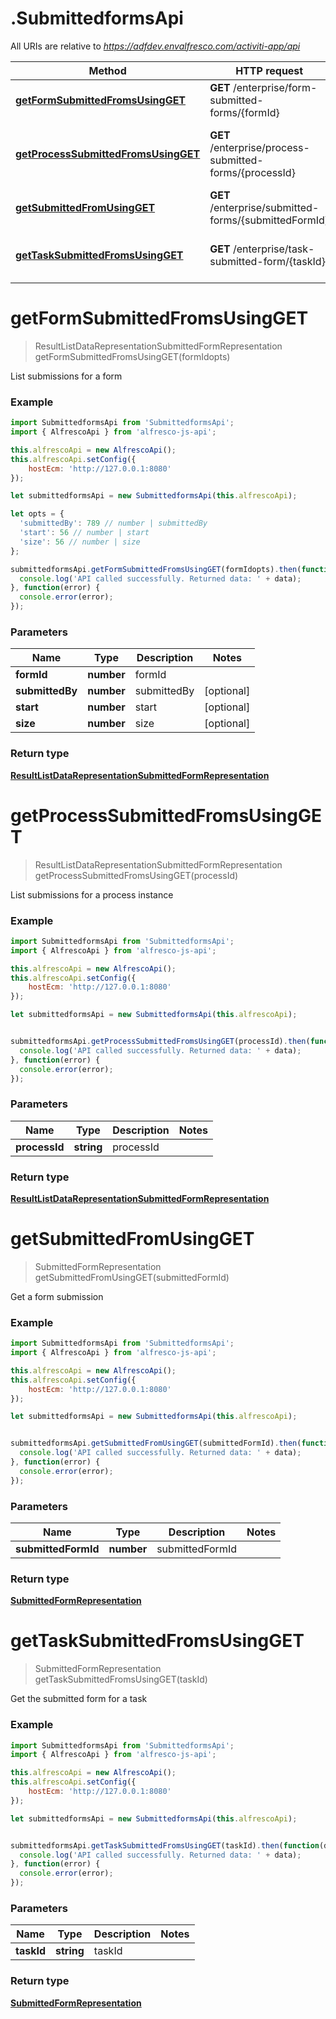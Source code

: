 # .SubmittedformsApi

All URIs are relative to *https://adfdev.envalfresco.com/activiti-app/api*

Method | HTTP request | Description
------------- | ------------- | -------------
[**getFormSubmittedFromsUsingGET**](SubmittedformsApi.md#getFormSubmittedFromsUsingGET) | **GET** /enterprise/form-submitted-forms/{formId} | List submissions for a form
[**getProcessSubmittedFromsUsingGET**](SubmittedformsApi.md#getProcessSubmittedFromsUsingGET) | **GET** /enterprise/process-submitted-forms/{processId} | List submissions for a process instance
[**getSubmittedFromUsingGET**](SubmittedformsApi.md#getSubmittedFromUsingGET) | **GET** /enterprise/submitted-forms/{submittedFormId} | Get a form submission
[**getTaskSubmittedFromsUsingGET**](SubmittedformsApi.md#getTaskSubmittedFromsUsingGET) | **GET** /enterprise/task-submitted-form/{taskId} | Get the submitted form for a task


<a name="getFormSubmittedFromsUsingGET"></a>
# **getFormSubmittedFromsUsingGET**
> ResultListDataRepresentationSubmittedFormRepresentation getFormSubmittedFromsUsingGET(formIdopts)

List submissions for a form

### Example
```javascript
import SubmittedformsApi from 'SubmittedformsApi';
import { AlfrescoApi } from 'alfresco-js-api';

this.alfrescoApi = new AlfrescoApi();
this.alfrescoApi.setConfig({
    hostEcm: 'http://127.0.0.1:8080'
});

let submittedformsApi = new SubmittedformsApi(this.alfrescoApi);

let opts = { 
  'submittedBy': 789 // number | submittedBy
  'start': 56 // number | start
  'size': 56 // number | size
};

submittedformsApi.getFormSubmittedFromsUsingGET(formIdopts).then(function(data) {
  console.log('API called successfully. Returned data: ' + data);
}, function(error) {
  console.error(error);
});

```

### Parameters

Name | Type | Description  | Notes
------------- | ------------- | ------------- | -------------
 **formId** | **number**| formId | 
 **submittedBy** | **number**| submittedBy | [optional] 
 **start** | **number**| start | [optional] 
 **size** | **number**| size | [optional] 

### Return type

[**ResultListDataRepresentationSubmittedFormRepresentation**](ResultListDataRepresentationSubmittedFormRepresentation.md)

<a name="getProcessSubmittedFromsUsingGET"></a>
# **getProcessSubmittedFromsUsingGET**
> ResultListDataRepresentationSubmittedFormRepresentation getProcessSubmittedFromsUsingGET(processId)

List submissions for a process instance

### Example
```javascript
import SubmittedformsApi from 'SubmittedformsApi';
import { AlfrescoApi } from 'alfresco-js-api';

this.alfrescoApi = new AlfrescoApi();
this.alfrescoApi.setConfig({
    hostEcm: 'http://127.0.0.1:8080'
});

let submittedformsApi = new SubmittedformsApi(this.alfrescoApi);


submittedformsApi.getProcessSubmittedFromsUsingGET(processId).then(function(data) {
  console.log('API called successfully. Returned data: ' + data);
}, function(error) {
  console.error(error);
});

```

### Parameters

Name | Type | Description  | Notes
------------- | ------------- | ------------- | -------------
 **processId** | **string**| processId | 

### Return type

[**ResultListDataRepresentationSubmittedFormRepresentation**](ResultListDataRepresentationSubmittedFormRepresentation.md)

<a name="getSubmittedFromUsingGET"></a>
# **getSubmittedFromUsingGET**
> SubmittedFormRepresentation getSubmittedFromUsingGET(submittedFormId)

Get a form submission

### Example
```javascript
import SubmittedformsApi from 'SubmittedformsApi';
import { AlfrescoApi } from 'alfresco-js-api';

this.alfrescoApi = new AlfrescoApi();
this.alfrescoApi.setConfig({
    hostEcm: 'http://127.0.0.1:8080'
});

let submittedformsApi = new SubmittedformsApi(this.alfrescoApi);


submittedformsApi.getSubmittedFromUsingGET(submittedFormId).then(function(data) {
  console.log('API called successfully. Returned data: ' + data);
}, function(error) {
  console.error(error);
});

```

### Parameters

Name | Type | Description  | Notes
------------- | ------------- | ------------- | -------------
 **submittedFormId** | **number**| submittedFormId | 

### Return type

[**SubmittedFormRepresentation**](SubmittedFormRepresentation.md)

<a name="getTaskSubmittedFromsUsingGET"></a>
# **getTaskSubmittedFromsUsingGET**
> SubmittedFormRepresentation getTaskSubmittedFromsUsingGET(taskId)

Get the submitted form for a task

### Example
```javascript
import SubmittedformsApi from 'SubmittedformsApi';
import { AlfrescoApi } from 'alfresco-js-api';

this.alfrescoApi = new AlfrescoApi();
this.alfrescoApi.setConfig({
    hostEcm: 'http://127.0.0.1:8080'
});

let submittedformsApi = new SubmittedformsApi(this.alfrescoApi);


submittedformsApi.getTaskSubmittedFromsUsingGET(taskId).then(function(data) {
  console.log('API called successfully. Returned data: ' + data);
}, function(error) {
  console.error(error);
});

```

### Parameters

Name | Type | Description  | Notes
------------- | ------------- | ------------- | -------------
 **taskId** | **string**| taskId | 

### Return type

[**SubmittedFormRepresentation**](SubmittedFormRepresentation.md)

